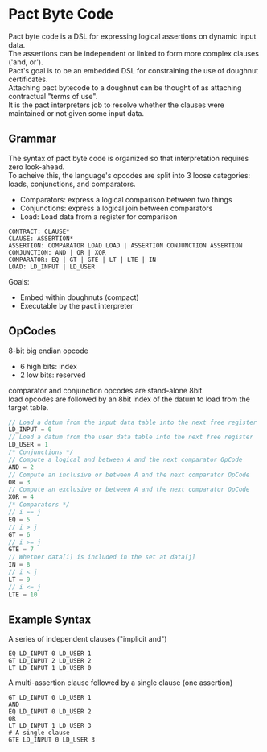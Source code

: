# Pact Byte Code
Pact byte code is a DSL for expressing logical assertions on dynamic input data.  
The assertions can be independent or linked to form more complex clauses ('and, or').  
Pact's goal is to be an embedded DSL for constraining the use of doughnut certificates.  
Attaching pact bytecode to a doughnut can be thought of as attaching contractual "terms of use".  
It is the pact interpreters job to resolve whether the clauses were maintained or not given
some input data.  

## Grammar
The syntax of pact byte code is organized so that interpretation requires zero look-ahead.  
To acheive this, the language's opcodes are split into 3 loose categories: loads, conjunctions, and comparators.  
- Comparators: express a logical comparison between two things  
- Conjunctions: express a logical join between comparators  
- Load: Load data from a register for comparison

```
CONTRACT: CLAUSE*
CLAUSE: ASSERTION*
ASSERTION: COMPARATOR LOAD LOAD | ASSERTION CONJUNCTION ASSERTION
CONJUNCTION: AND | OR | XOR
COMPARATOR: EQ | GT | GTE | LT | LTE | IN
LOAD: LD_INPUT | LD_USER
```

Goals:  
- Embed within doughnuts (compact)
- Executable by the pact interpreter

## OpCodes
8-bit big endian opcode  
  - 6 high bits: index  
  - 2 low bits: reserved  

comparator and conjunction opcodes are stand-alone 8bit.  
load opcodes are followed by an 8bit index of the datum to load from the target table.  

```rust
// Load a datum from the input data table into the next free register
LD_INPUT = 0
// Load a datum from the user data table into the next free register
LD_USER = 1
/* Conjunctions */
// Compute a logical and between A and the next comparator OpCode
AND = 2
// Compute an inclusive or between A and the next comparator OpCode
OR = 3
// Compute an exclusive or between A and the next comparator OpCode
XOR = 4
/* Comparators */
// i == j
EQ = 5
// i > j
GT = 6
// i >= j
GTE = 7
// Whether data[i] is included in the set at data[j]
IN = 8
// i < j
LT = 9
// i <= j
LTE = 10
```

## Example Syntax

A series of independent clauses ("implicit and")
```pact
EQ LD_INPUT 0 LD_USER 1
GT LD_INPUT 2 LD_USER 2
LT LD_INPUT 1 LD_USER 0 
```

A multi-assertion clause followed by a single clause (one assertion)  
```pact
GT LD_INPUT 0 LD_USER 1
AND
EQ LD_INPUT 0 LD_USER 2
OR
LT LD_INPUT 1 LD_USER 3
# A single clause
GTE LD_INPUT 0 LD_USER 3
```
